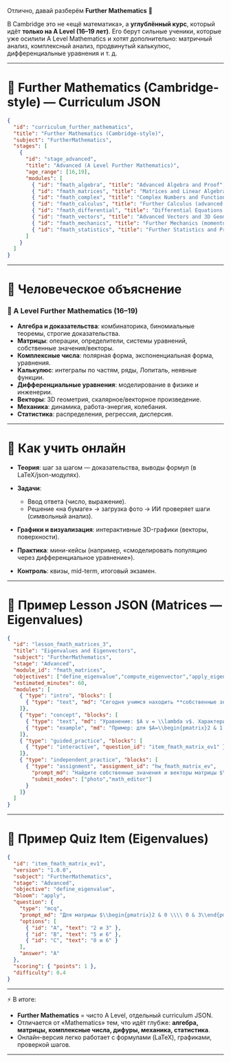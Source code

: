 Отлично, давай разберём **Further Mathematics** 🙌

В Cambridge это не «ещё математика», а **углублённый курс**, который идёт **только на A Level (16–19 лет)**. Его берут сильные ученики, которые уже осилили A Level Mathematics и хотят дополнительно: матричный анализ, комплексный анализ, продвинутый калькулюс, дифференциальные уравнения и т. д.

---

# 📑 Further Mathematics (Cambridge-style) — Curriculum JSON

```json
{
  "id": "curriculum_further_mathematics",
  "title": "Further Mathematics (Cambridge-style)",
  "subject": "FurtherMathematics",
  "stages": [
    {
      "id": "stage_advanced",
      "title": "Advanced (A Level Further Mathematics)",
      "age_range": [16,19],
      "modules": [
        { "id": "fmath_algebra", "title": "Advanced Algebra and Proof", "recommended_hours": 40 },
        { "id": "fmath_matrices", "title": "Matrices and Linear Algebra", "recommended_hours": 40 },
        { "id": "fmath_complex", "title": "Complex Numbers and Functions", "recommended_hours": 40 },
        { "id": "fmath_calculus", "title": "Further Calculus (advanced integration, series)", "recommended_hours": 50 },
        { "id": "fmath_differential", "title": "Differential Equations (1st & 2nd order, modelling)", "recommended_hours": 45 },
        { "id": "fmath_vectors", "title": "Advanced Vectors and 3D Geometry", "recommended_hours": 35 },
        { "id": "fmath_mechanics", "title": "Further Mechanics (momentum, circular motion, energy)", "recommended_hours": 40 },
        { "id": "fmath_statistics", "title": "Further Statistics and Probability", "recommended_hours": 40 }
      ]
    }
  ]
}
```

---

# 📘 Человеческое объяснение

### 🔴 A Level Further Mathematics (16–19)

* **Алгебра и доказательства**: комбинаторика, биномиальные теоремы, строгие доказательства.
* **Матрицы**: операции, определители, системы уравнений, собственные значения/векторы.
* **Комплексные числа**: полярная форма, экспоненциальная форма, уравнения.
* **Калькулюс**: интегралы по частям, ряды, Лопиталь, неявные функции.
* **Дифференциальные уравнения**: моделирование в физике и инженерии.
* **Векторы**: 3D геометрия, скалярное/векторное произведение.
* **Механика**: динамика, работа-энергия, колебания.
* **Статистика**: распределения, регрессия, дисперсия.

---

# 🧩 Как учить онлайн

* **Теория**: шаг за шагом — доказательства, выводы формул (в LaTeX/json-модулях).
* **Задачи**:

  * Ввод ответа (число, выражение).
  * Решение «на бумаге» → загрузка фото → ИИ проверяет шаги (символьный анализ).
* **Графики и визуализация**: интерактивные 3D-графики (векторы, поверхности).
* **Практика**: мини-кейсы (например, «смоделировать популяцию через дифференциальное уравнение»).
* **Контроль**: квизы, mid-term, итоговый экзамен.

---

# 🧪 Пример Lesson JSON (Matrices — Eigenvalues)

```json
{
  "id": "lesson_fmath_matrices_3",
  "title": "Eigenvalues and Eigenvectors",
  "subject": "FurtherMathematics",
  "stage": "Advanced",
  "module_id": "fmath_matrices",
  "objectives": ["define_eigenvalue","compute_eigenvector","apply_eigen_in_transform"],
  "estimated_minutes": 60,
  "modules": [
    { "type": "intro", "blocks": [
      { "type": "text", "md": "Сегодня учимся находить **собственные значения и собственные векторы** матрицы." }
    ]},
    { "type": "concept", "blocks": [
      { "type": "text", "md": "Уравнение: $A v = \\lambda v$. Характеристическое уравнение: $det(A-\\lambda I)=0$." },
      { "type": "example", "md": "Пример: для $A=\\begin{pmatrix}2 & 1 \\\\ 1 & 2\\end{pmatrix}$, найдите $\\lambda$ и $v$." }
    ]},
    { "type": "guided_practice", "blocks": [
      { "type": "interactive", "question_id": "item_fmath_matrix_ev1" }
    ]},
    { "type": "independent_practice", "blocks": [
      { "type": "assignment", "assignment_id": "hw_fmath_matrix_ev",
        "prompt_md": "Найдите собственные значения и векторы матрицы $\\begin{pmatrix}3 & 1 \\\\ 0 & 2\\end{pmatrix}$. Загрузите фото решения или введите в редакторе.",
        "submit_modes": ["photo","math_editor"]
      }
    ]}
  ]
}
```

---

# 🧪 Пример Quiz Item (Eigenvalues)

```json
{
  "id": "item_fmath_matrix_ev1",
  "version": "1.0.0",
  "subject": "FurtherMathematics",
  "stage": "Advanced",
  "objective": "define_eigenvalue",
  "bloom": "apply",
  "question": {
    "type": "mcq",
    "prompt_md": "Для матрицы $\\begin{pmatrix}2 & 0 \\\\ 0 & 3\\end{pmatrix}$ найдите собственные значения.",
    "options": [
      { "id": "A", "text": "2 и 3" },
      { "id": "B", "text": "5 и 6" },
      { "id": "C", "text": "0 и 6" }
    ],
    "answer": "A"
  },
  "scoring": { "points": 1 },
  "difficulty": 0.4
}
```

---

⚡️ В итоге:

* **Further Mathematics** = чисто A Level, отдельный curriculum JSON.
* Отличается от «Mathematics» тем, что идёт глубже: **алгебра, матрицы, комплексные числа, дифуры, механика, статистика**.
* Онлайн-версия легко работает с формулами (LaTeX), графиками, проверкой шагов.

---

